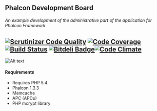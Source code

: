 Phalcon Development Board
-----------------------
###### An example development of the administrative part of the application for Phalcon Framework

[![Scrutinizer Code Quality](https://scrutinizer-ci.com/g/stanislav-web/Phalcon-development/badges/quality-score.png?b=Backend)](https://scrutinizer-ci.com/g/stanislav-web/Phalcon-development/?branch=Backend) [![Code Coverage](https://scrutinizer-ci.com/g/stanislav-web/Phalcon-development/badges/coverage.png?b=Backend)](https://scrutinizer-ci.com/g/stanislav-web/Phalcon-development/?branch=Backend) [![Build Status](https://travis-ci.org/stanislav-web/Phalcon-development.svg)](https://travis-ci.org/stanislav-web/Phalcon-development) [![Bitdeli Badge](https://d2weczhvl823v0.cloudfront.net/stanislav-web/phalcon-development/trend.png)](https://bitdeli.com/free "Bitdeli Badge")[![Code Climate](https://codeclimate.com/repos/547843d66956804d1201451d/badges/f6f183d661d90938c668/gpa.svg)](https://codeclimate.com/repos/547843d66956804d1201451d/feed)
-----------------------
![Alt text](http://hsto.org/storage2/f65/3fa/800/f653fa800c35d29e02253b3ab578b99c.png "Phalcon")
#### Requirements 
* Requires PHP 5.4
* Phalcon 1.3.3
* Memcache
* APC (APCu)
* PHP mcrypt library
